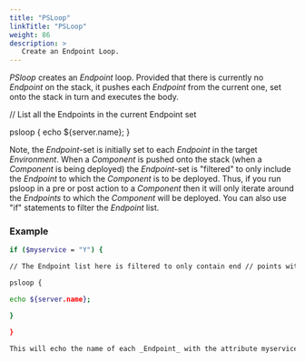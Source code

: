 ```yaml
---
title: "PSLoop"
linkTitle: "PSLoop"
weight: 86
description: >
   Create an Endpoint Loop.
---
```


_PSloop_ creates an _Endpoint_ loop. Provided that there is currently no _Endpoint_ on the stack, it pushes each _Endpoint_ from the current one, set onto the stack in turn and executes the body.

// List all the Endpoints in the current Endpoint set

psloop {
echo ${server.name};
 }

Note, the _Endpoint_-set is initially set to each _Endpoint_ in the target _Environment_. When a _Component_ is pushed onto the stack (when a _Component_ is being deployed) the _Endpoint_-set is "filtered" to only include the _Endpoint_ to which the _Component_ is to be deployed. Thus, if you run psloop in a pre or post action to a _Component_ then it will only iterate around the _Endpoints_ to which the _Component_ will be deployed. You can also use "if" statements to filter the _Endpoint_ list.

### Example

```bash
if ($myservice = "Y") {

// The Endpoint list here is filtered to only contain end // points with myservice attribute set to Y.

psloop {

echo ${server.name};

}

}

This will echo the name of each _Endpoint_ with the attribute myservice set to Y.
```
